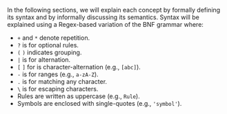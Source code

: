 In the following sections, we will explain each concept by formally defining its syntax and by informally discussing its semantics. Syntax will be explained using a Regex-based variation of the BNF grammar where:

* `+` and `*` denote repetition.
* `?` is for optional rules.
* `(` `)` indicates grouping.
* `|` is for alternation.
* `[` `]` for is character-alternation (e.g., `[abc]`).
* `-` is for ranges (e.g., `a-zA-Z`).
* `.` is for matching any character.
* `\` is for escaping characters.
* Rules are written as uppercase (e.g., `Rule`).
* Symbols are enclosed with single-quotes (e.g., `'symbol'`).
